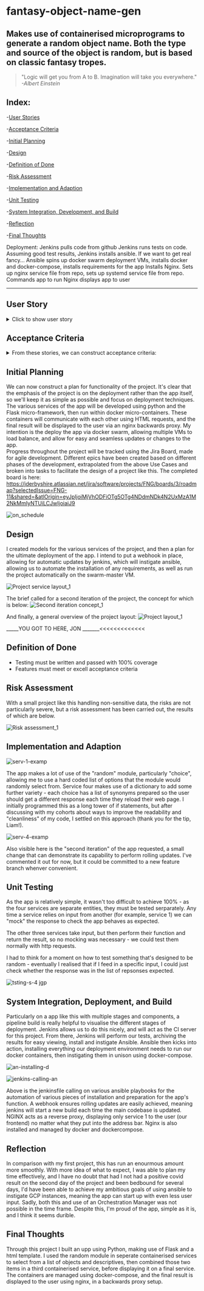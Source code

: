 # fantasy-object-name-gen
## Makes use of containerised microprograms to generate a random object name. Both the type and source of the object is random, but is based on classic fantasy tropes. 

> "Logic will get you from A to B. Imagination will take you everywhere."
>  _-Albert Einstein_


## Index:

-[User Stories](#user-stories)

-[Acceptance Criteria](#acceptance-criteria)

-[Initial Planning](#initial-planning)

-[Design](#design)

-[Definition of Done](#def-of-done)

-[Risk Assessment](#risk-assessment)

-[Implementation and Adaption](#implementation-and-adaptation)

-[Unit Testing](#unit-testing)

-[System Integration, Development, and Build](#system-integration-deployment-and-build)

-[Reflection](#reflection)

-[Final Thoughts](#final_thoughts)


Deployment:
Jenkins pulls code from github
Jenkins runs tests on code. 
Assuming good test results, Jenkins installs ansible.
If we want to get real fancy...
Ansible spins up docker swarm deployment VMs, installs docker and docker-compose, installs requirements for the app
Installs Nginx. Sets up nginx service file from repo, sets up systemd service file from repo. 
Commands app to run
Nginx displays app to user





-----
## User Story
<details>
<summary>Click to show user story</summary>
  
  
1. As someone who has an internet connection, \ I want a random fantasy style object,\ For inspiration, to add to a story, or just for fun.


</details>

## Acceptance Criteria
<details>
<summary>From these stories, we can construct acceptance criteria:</summary>
  
1. Given a user has access to the web app, when they go to the address, then they generate a random fantasy-style object  
   
</details>

## Initial Planning

We can now construct a plan for functionality of the project. It's clear that the emphasis of the project is on the deployment rather than the app itself, so we'll keep it as simple as possible and focus on deployment techniques. The various services of the app will be developed using python and the Flask micro-framework, then run within docker micro-containers. These containers will communicate with each other using HTML requests, and the final result will be displayed to the user via an nginx backwards proxy. My intention is the deploy the app via docker swarm, allowing multiple VMs to load balance, and allow for easy and seamless updates or changes to the app.   
Progress throughout the project will be tracked using the Jira Board, made for agile development. Different epics have been created based on different phases of the development, extrapolated from the above Use Cases and broken into tasks to facilitate the design of a project like this. The completed board is here: https://jderbyshire.atlassian.net/jira/software/projects/FNG/boards/3/roadmap?selectedIssue=FNG-11&shared=&atlOrigin=eyJpIjoiMjVhODFiOTg5OTg4NDdmNDk4N2UxMzA1M2NkMmIyNTUiLCJwIjoiaiJ9

![on_schedule](https://user-images.githubusercontent.com/100293943/177530442-2726d71c-8d3c-4b4b-b3a3-ca867c0748fd.jpg)

## Design
I created models for the various services of the project, and then a plan for the ultimate deployment of the app. I intend to put a webhook in place, allowing for automatic updates by jenkins, which will instigate ansible, allowing us to automate the installation of any requirements, as well as run the project automatically on the swarm-master VM.  

![Project service layout_1](https://user-images.githubusercontent.com/100293943/177530969-2873a3da-adc8-49d8-9cf0-05b674c403fd.jpg)

The brief called for a second iteration of the project, the concept for which is below:
![Second iteration concept_1](https://user-images.githubusercontent.com/100293943/177531007-ea14fa0b-85aa-4f9a-9e33-301d1169ada8.jpg)

And finally, a general overview of the project layout:
![Project layout_1](https://user-images.githubusercontent.com/100293943/177531259-cc8e8f5d-33b7-4d8d-b763-d58fbb5e2e7f.jpg)


_____YOU GOT TO HERE, JON _______<<<<<<<<<<<<<


## Definition of Done
- Testing must be written and passed with 100% coverage
- Features must meet or excell acceptance criteria

## Risk Assessment
With a small project like this handling non-sensitive data, the risks are not particularly severe, but a risk assessment has been carried out, the results of which are below.

![Risk assessment_1](https://user-images.githubusercontent.com/100293943/177957057-1e44ba0c-f33c-46a3-8eaa-92c1ff7376dd.jpg)


## Implementation and Adaption
![serv-1-examp](https://user-images.githubusercontent.com/100293943/177959078-e0cd7654-73e9-4a6f-89df-83f18851a09d.jpg)

The app makes a lot of use of the "random" module, particularly "choice", allowing me to use a hard coded list of options that the module would randomly select from. Service four makes use of a dictionary to add some further variety - each choice has a list of synonyms prepared so the user should get a different response each time they reload their web page. I initially programmed this as a long tower of if statements, but after discussing with my cohorts about ways to improve the readability and "cleanliness" of my code, I settled on this approach (thank you for the tip, Liam!). 

![serv-4-examp](https://user-images.githubusercontent.com/100293943/177959540-19917a08-73c0-4d96-ab81-b0ccde8e5f57.jpg)

Also visible here is the "second iteration" of the app requested, a small change that can demonstrate its capability to perform rolling updates. I've commented it out for now, but it could be committed to a new feature branch whenver convenient. 


## Unit Testing
As the app is relatively simple, it wasn't too difficult to achieve 100% - as the four services are separate entities, they must be tested serparately. Any time a service relies on input from another (for example, service 1) we can "mock" the response to check the app behaves as expected. 

The other three services take input, but then perform their function and return the result, so no mocking was necessary - we could test them normally with http requests. 

I had to think for a moment on how to test something that's designed to be random - eventually I realised that if I feed in a specific input, I could just check whether the response was in the list of repsonses expected. 

![tsting-s-4 jgp](https://user-images.githubusercontent.com/100293943/177961231-42186006-240b-42c8-b29e-7590ec5e0c2d.jpg)


## System Integration, Deployment, and Build
Particularly on a app like this with multiple stages and components, a pipeline build is really helpful to visualise the different stages of deployment. Jenkins allows us to do this nicely, and will act as the CI server for this project. From there, Jenkins will perform our tests, archiving the results for easy viewing, install and instigate Ansible. Ansible then kicks into action, installing everything our deployment environment needs to run our docker containers, then instigating them in unison using docker-compose. 

![an-installing-d](https://user-images.githubusercontent.com/100293943/177962362-758dbc71-3059-4527-93e8-eccf5f6d16ce.jpg)


![jenkins-calling-an](https://user-images.githubusercontent.com/100293943/177962582-ec5d92a3-8bcc-449d-9e15-e3048b7eccb6.jpg)

Above is the jenkinsfile calling on various ansible playbooks for the automation of various pieces of installation and preparation for the app's function. 
A webhook ensures rolling updates are easily achieved, meaning jenkins will start a new build each time the main codebase is updated. 
NGINX acts as a reverse proxy, displaying only service 1 to the user (our frontend) no matter what they put into the address bar. Nginx is also installed and managed by docker and dockercompose.

## Reflection
In comparison with my first project, this has run an enourmous amount more smoothly. With more idea of what to expect, I was able to plan my time effectively, and I have no doubt that had I not had a positive covid result on the second day of the project and been bedbound for several days, I'd have been able to achieve my ambitious goals of using ansible to instigate GCP instances, meaning the app can start up with even less user input. Sadly, both this and use of an Orchestration Manager was not possible in the time frame. Despite this, I'm proud of the app, simple as it is, and I think it seems durible. 

## Final Thoughts
Through this project I built an upp using Python, making use of Flask and a html template. I used the random module in seperate containerised services to select from a list of objects and descriptives, then combined those two items in a third containerised service, before displaying it on a final service. The containers are managed using docker-compose, and the final result is displayed to the user using nginx, in a backwards proxy setup. 
